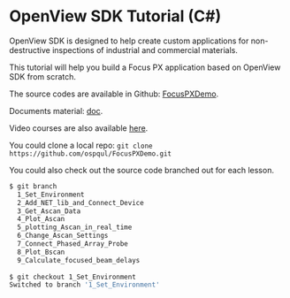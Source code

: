 # OpenView SDK Tutorial (C#)

OpenView SDK is designed to help create custom applications for non-destructive inspections of industrial and commercial materials.

This tutorial will help you build a Focus PX application based on OpenView SDK from scratch.

The source codes are available in Github: [FocusPXDemo](https://github.com/ospqul/FocusPXDemo/tree/master).

Documents material: [doc](https://github.com/ospqul/FocusPXDemo/tree/master/doc).

Video courses are also available [here](https://github.com/ospqul/FocusPXDemoVideos/tree/master/Videos).

You could clone a local repo: `git clone https://github.com/ospqul/FocusPXDemo.git`

You could also check out the source code branched out for each lesson.

```bash
$ git branch                                                                               
  1_Set_Environment
  2_Add_NET_lib_and_Connect_Device
  3_Get_Ascan_Data
  4_Plot_Ascan
  5_plotting_Ascan_in_real_time
  6_Change_Ascan_Settings
  7_Connect_Phased_Array_Probe
  8_Plot_Bscan
  9_Calculate_focused_beam_delays
  
$ git checkout 1_Set_Environment
Switched to branch '1_Set_Environment'
```
